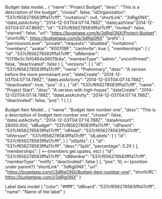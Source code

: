 Budget data model...
{
	"name":	"Project Budget",
	"desc": "This is a description of the budget",
	"closed": false,
	"idOrganization": "537cf656278583fffa17cfff",
	"invitations": null,
	"shortLink": "3dRgj0NX",
	"dateLastActivity": "2014-12-03T04:07:14.788Z",
	"dateLastView"2014-12-03T04:07:47.869Z",
	"id": "537cf656278583fffa17cfff",
	"invited": false,
	"starred": false,
	"url": "https://bugetapp.com/b/3dRgjONX/Project-Budget",
	"shortURL": https://budgetapp.com/b/3dRgj0NX"
	"prefs": {
		"permissionLevel": "private",
		"requests": "disabled",
		"invitations": "members",
		"avatar": "#0070BF",
		"canInvite": true
	},
	"memberships": [
		{
			"id": "537cf656278583fffa17cfff",
			"idMember": "51118e3c7ef0484a56011b4a",
			"memberType": "admin",
			"unconfirmed": false,
			"deactivated": false
		}
	],
	"versions": [
		{
			"id": "537cf656278583fffa17cfff",
			"name": "Preliminary",
			"desc": "A version before the more permanant one",
			"dateCreate": "2014-12-03T04:07:14.788Z",
			"dateLastActivity": "2014-12-03T04:07:14.788Z",
			"deactivated": true,
			"pos": 0
		},
		{
			"id": "537cf656278583fffa17cfff",
			"name": "Project Start",
			"desc": "A version with high-hopes",
			"dateCreate": "2014-12-03T04:07:14.788Z",
			"dateLastActivity": "2014-12-03T04:07:14.788Z",
			"deactivated": false,
			"pos": 1
		}
	]
}


Budget Item Model...
{
	"name": "Budget item number one",
	"desc": "This is a description of budget item number one",
	"closed": false,
	"dateLastActivity": "2014-12-03T04:07:14.788Z",
	"dataAmount": 28000.000,
	"idBudget": "537cf656278583fffa17cfff",
	"idParent": "537cf656278583fffa17cfff",
	"idHead": "537cf656278583fffa17cfff",
	"idVersion": "537cf656278583fffa17cfff",
	"idLabels": [
		{
			"id": "537cf656278583fffa17cfff",
		}
	]
	"idSplits": [
		{
			"id": "537cf656278583fffa17cfff",
			"desc":"Split",
			"percentage": 0.20
		}
	],
	"memberships": [ <--{members get upates, etc} 
		{
			"id": "537cf656278583fffa17cfff",
			"idMember": "537cf656278583fffa17cfff",
			"memberType": "notify",
			"deactivated": false
		}
	],
	"pos": 10,   <--{position under parent?}
	"shortLink": "3dRgj0NX",
	"url": "https://bugetapp.com/i/3dRgjONX/Budget-item-number-one",
	"shortURL": https://budgetapp.com/i/3dRgj0NX"
}

Label data model
{
	"color": "#fffff",
	"idBoard": "537cf656278583fffa17cfff",
	"name": "Name of hte label"
}
